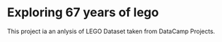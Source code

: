 # Exploring 67 years of lego
This project ia an anlysis of LEGO Dataset taken from DataCamp Projects.
